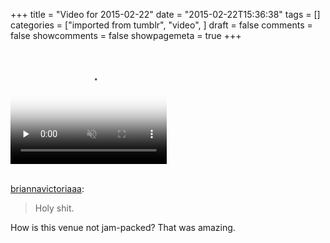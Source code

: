 +++
title = "Video for 2015-02-22"
date = "2015-02-22T15:36:38"
tags = []
categories = ["imported from tumblr", "video", ]
draft = false
comments = false
showcomments = false
showpagemeta = true
+++


<video  id='embed-583e27a69b84f656107908' class='crt-video crt-skin-default' width='250' height='183' poster='https://31.media.tumblr.com/tumblr_nk3ze7A6iD1qcecwv_frame1.jpg' preload='none' muted data-crt-video data-crt-options='{"autoheight":null,"duration":60,"hdUrl":false,"filmstrip":{"url":"http:\/\/33.media.tumblr.com\/previews\/tumblr_nk3ze7A6iD1qcecwv_filmstrip.jpg","width":"200","height":"147"}}' >
    <source src="http://api.tumblr.com/video_file/t:Tb9HuG90Ysbi78CwYA4DlQ/111762510110/tumblr_nk3ze7A6iD1qcecwv" type="video/mp4">
</video>
<br /><br /><p><a href="http://briannavictoriaaa.tumblr.com/post/111740985711/holy-shit" class="tumblr_blog" target="_blank">briannavictoriaaa</a>:</p><blockquote><p>Holy shit.</p></blockquote>

<p>How is this venue not jam-packed? That was amazing.</p>
